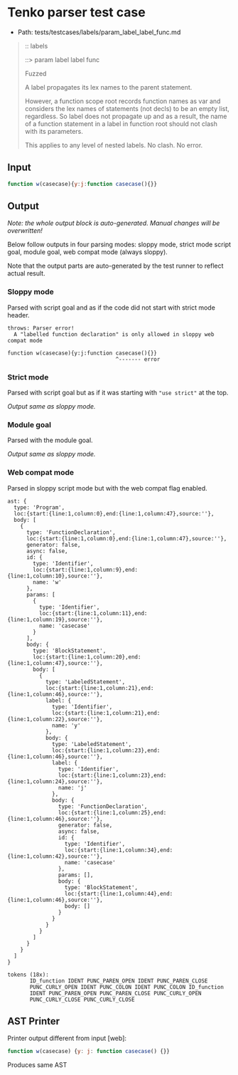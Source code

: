 # Tenko parser test case

- Path: tests/testcases/labels/param_label_label_func.md

> :: labels
>
> ::> param label label func
>
> Fuzzed
>
> A label propagates its lex names to the parent statement.
>
> However, a function scope root records function names as var and considers the lex names of statements (not decls) to be an empty list, regardless. So label does not propagate up and as a result, the name of a function statement in a label in function root should not clash with its parameters.
>
> This applies to any level of nested labels. No clash. No error.

## Input

`````js
function w(casecase){y:j:function casecase(){}}
`````

## Output

_Note: the whole output block is auto-generated. Manual changes will be overwritten!_

Below follow outputs in four parsing modes: sloppy mode, strict mode script goal, module goal, web compat mode (always sloppy).

Note that the output parts are auto-generated by the test runner to reflect actual result.

### Sloppy mode

Parsed with script goal and as if the code did not start with strict mode header.

`````
throws: Parser error!
  A "labelled function declaration" is only allowed in sloppy web compat mode

function w(casecase){y:j:function casecase(){}}
                                  ^------- error
`````

### Strict mode

Parsed with script goal but as if it was starting with `"use strict"` at the top.

_Output same as sloppy mode._

### Module goal

Parsed with the module goal.

_Output same as sloppy mode._

### Web compat mode

Parsed in sloppy script mode but with the web compat flag enabled.

`````
ast: {
  type: 'Program',
  loc:{start:{line:1,column:0},end:{line:1,column:47},source:''},
  body: [
    {
      type: 'FunctionDeclaration',
      loc:{start:{line:1,column:0},end:{line:1,column:47},source:''},
      generator: false,
      async: false,
      id: {
        type: 'Identifier',
        loc:{start:{line:1,column:9},end:{line:1,column:10},source:''},
        name: 'w'
      },
      params: [
        {
          type: 'Identifier',
          loc:{start:{line:1,column:11},end:{line:1,column:19},source:''},
          name: 'casecase'
        }
      ],
      body: {
        type: 'BlockStatement',
        loc:{start:{line:1,column:20},end:{line:1,column:47},source:''},
        body: [
          {
            type: 'LabeledStatement',
            loc:{start:{line:1,column:21},end:{line:1,column:46},source:''},
            label: {
              type: 'Identifier',
              loc:{start:{line:1,column:21},end:{line:1,column:22},source:''},
              name: 'y'
            },
            body: {
              type: 'LabeledStatement',
              loc:{start:{line:1,column:23},end:{line:1,column:46},source:''},
              label: {
                type: 'Identifier',
                loc:{start:{line:1,column:23},end:{line:1,column:24},source:''},
                name: 'j'
              },
              body: {
                type: 'FunctionDeclaration',
                loc:{start:{line:1,column:25},end:{line:1,column:46},source:''},
                generator: false,
                async: false,
                id: {
                  type: 'Identifier',
                  loc:{start:{line:1,column:34},end:{line:1,column:42},source:''},
                  name: 'casecase'
                },
                params: [],
                body: {
                  type: 'BlockStatement',
                  loc:{start:{line:1,column:44},end:{line:1,column:46},source:''},
                  body: []
                }
              }
            }
          }
        ]
      }
    }
  ]
}

tokens (18x):
       ID_function IDENT PUNC_PAREN_OPEN IDENT PUNC_PAREN_CLOSE
       PUNC_CURLY_OPEN IDENT PUNC_COLON IDENT PUNC_COLON ID_function
       IDENT PUNC_PAREN_OPEN PUNC_PAREN_CLOSE PUNC_CURLY_OPEN
       PUNC_CURLY_CLOSE PUNC_CURLY_CLOSE
`````


## AST Printer

Printer output different from input [web]:

````js
function w(casecase) {y: j: function casecase() {}}
````

Produces same AST
